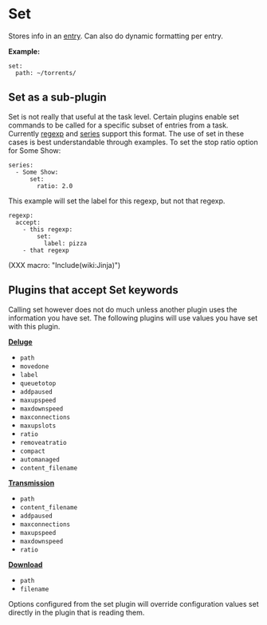 # Set
Stores info in an [entry](/Entry). Can also do dynamic formatting per entry.

**Example:**

```
set:
  path: ~/torrents/
```

## Set as a sub-plugin
Set is not really that useful at the task level. Certain plugins enable set commands to be called for a specific subset of entries from a task. Currently [regexp](/Plugins/regexp) and [series](/Plugins/series) support this format. The use of set in these cases is best understandable through examples.
 To set the stop ratio option for Some Show:
```
series:
  - Some Show:
      set:
        ratio: 2.0
```
 This example will set the label for this regexp, but not that regexp.
```
regexp:
  accept:
    - this regexp:
        set:
          label: pizza
    - that regexp
```

(XXX macro: "Include(wiki:Jinja)")

## Plugins that accept Set keywords
Calling set however does not do much unless another plugin uses the information you have set. The following plugins will use values you have set with this plugin.

**[Deluge](/Plugins/deluge)**

 * `path`
 * `movedone`
 * `label`
 * `queuetotop`
 * `addpaused`
 * `maxupspeed`
 * `maxdownspeed`
 * `maxconnections`
 * `maxupslots`
 * `ratio`
 * `removeatratio`
 * `compact`
 * `automanaged`
 * `content_filename`

**[Transmission](/Plugins/transmission)**

 * `path`
 * `content_filename`
 * `addpaused`
 * `maxconnections`
 * `maxupspeed`
 * `maxdownspeed`
 * `ratio`

**[Download](/Plugins/download)**

 * `path`
 * `filename`

Options configured from the set plugin will override configuration values set directly in the plugin that is reading them.

